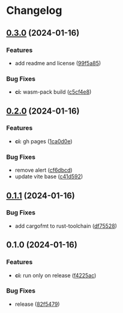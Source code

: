 # Changelog

## [0.3.0](https://github.com/scuderia-fe/docx-to-html/compare/v0.2.0...v0.3.0) (2024-01-16)


### Features

* add readme and license ([99f5a85](https://github.com/scuderia-fe/docx-to-html/commit/99f5a8598260e7236f6e50fa7edd71e4e0389064))


### Bug Fixes

* **ci:** wasm-pack build ([c5cf4e8](https://github.com/scuderia-fe/docx-to-html/commit/c5cf4e8d0ac04f16e8a3dc5ee21c8805017634f5))

## [0.2.0](https://github.com/scuderia-fe/docx-to-html/compare/v0.1.1...v0.2.0) (2024-01-16)


### Features

* **ci:** gh pages ([1ca0d0e](https://github.com/scuderia-fe/docx-to-html/commit/1ca0d0ed039a7c4aae90165178d7ca9ff92ae6e8))


### Bug Fixes

* remove alert ([cf6dbcd](https://github.com/scuderia-fe/docx-to-html/commit/cf6dbcd02e28bbc24c6b4073e17169e115a565c6))
* update vite base ([c41d592](https://github.com/scuderia-fe/docx-to-html/commit/c41d5920fccd19afe103c473ed36a17e53a1d15c))

## [0.1.1](https://github.com/scuderia-fe/docx-to-html/compare/v0.1.0...v0.1.1) (2024-01-16)


### Bug Fixes

* add cargofmt to rust-toolchain ([df75528](https://github.com/scuderia-fe/docx-to-html/commit/df755289217c4c0f34e8ede416b8d11a48d443ad))

## 0.1.0 (2024-01-16)


### Features

* **ci:** run only on release ([f4225ac](https://github.com/scuderia-fe/docx-to-html/commit/f4225ac4ec5933976df47f4c31bc0562d476908c))


### Bug Fixes

* release ([82f5479](https://github.com/scuderia-fe/docx-to-html/commit/82f5479204fb028b3971c6adb9f6291d776c9b1c))
